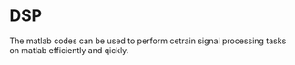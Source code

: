 # DSP
The matlab codes can be used to perform cetrain signal processing tasks on matlab efficiently and qickly.
